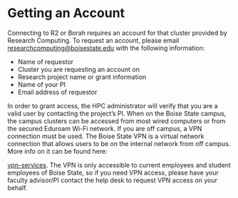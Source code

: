 # Getting an Account
Connecting to R2 or Borah requires an account for that cluster provided by Research Computing. To request an account, please email
researchcomputing@boisestate.edu with the following information: 

  - Name of requestor                          
  - Cluster you are requesting an account on   
  - Research project name or grant information
  - Name of your PI                            
  - Email address of requestor                 
    
In order to grant access, the HPC administrator will verify that you are a valid user by contacting the project’s PI. When on the 
Boise State campus, the campus clusters can be accessed from most wired computers or from the secured Eduroam Wi-Fi network. If you 
are off campus, a VPN connection must be used. The Boise State VPN is a virtual network connection that allows users to be on the 
internal network from off campus. More info on it can be found here:
  
[vpn-services](https://www.boisestate.edu/oit-network/vpn-services/). The VPN is only accessible to current employees
and student employees of Boise State, so if you need VPN access, please have your faculty advisor/PI contact the help desk to
request VPN access on your behalf.

